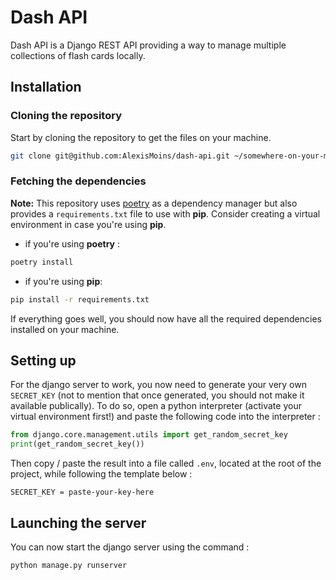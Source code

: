 # Dash API

Dash API is a Django REST API providing a way to manage multiple collections of flash cards locally.

## Installation

### Cloning the repository

Start by cloning the repository to get the files on your machine.

```bash
git clone git@github.com:AlexisMoins/dash-api.git ~/somewhere-on-your-machine
```

### Fetching the dependencies

**Note:** This repository uses [poetry](https://python-poetry.org) as a dependency manager but also provides a `requirements.txt` file to use with **pip**. Consider creating a virtual environment in case you're using **pip**.

- if you're using **poetry** :
```bash
poetry install
```

- if you're using **pip**:
```bash
pip install -r requirements.txt
```

If everything goes well, you should now have all the required dependencies installed on your machine.

## Setting up

For the django server to work, you now need to generate your very own `SECRET_KEY` (not to mention that once generated, you should not make it available publically). To do so, open a python interpreter (activate your virtual environment first!) and paste the following code into the interpreter :
```python
from django.core.management.utils import get_random_secret_key
print(get_random_secret_key())
```

Then copy / paste the result into a file called `.env`, located at the root of the project, while following the template below :
```
SECRET_KEY = paste-your-key-here
```

## Launching the server

You can now start the django server using the command :
```bash
python manage.py runserver
```
